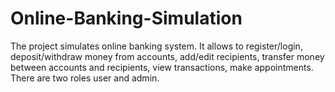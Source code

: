 # Online-Banking-Simulation
The project simulates online banking system. It allows to register/login, deposit/withdraw money from accounts, add/edit recipients, transfer money between accounts and recipients, view transactions, make appointments. There are two roles user and admin.
